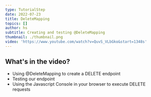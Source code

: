 ```yaml
---
type: TutorialStep
date: 2022-07-23
title: DeleteMapping
topics: []
author: hs
subtitle: Creating and testing @DeleteMapping
thumbnail: ./thumbnail.png
video: 'https://www.youtube.com/watch?v=QuvS_VLbGko&start=1348s'
---
```


## What's in the video?

* Using @DeleteMapping to create a DELETE endpoint
* Testing our endpoint
* Using the Javascript Console in your browser to execute DELETE requests
